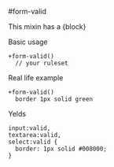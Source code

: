 #form-valid

This mixin has a {block}

Basic usage
```
+form-valid()
  // your ruleset
```

Real life example
```
+form-valid()
  border 1px solid green
```

Yelds
```
input:valid,
textarea:valid,
select:valid {
  border: 1px solid #008000;
}
```